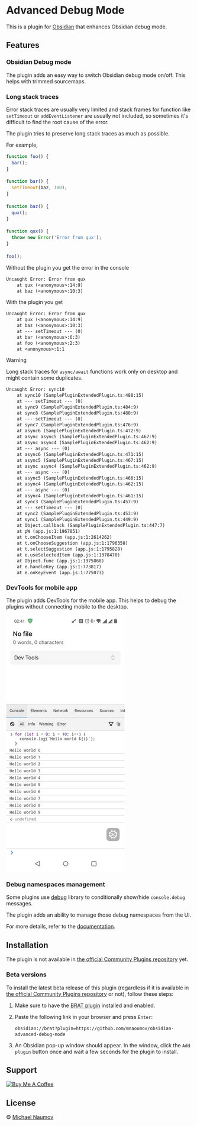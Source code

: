 # Advanced Debug Mode

This is a plugin for [Obsidian](https://obsidian.md/) that enhances Obsidian debug mode.

## Features

### Obsidian Debug mode

The plugin adds an easy way to switch Obsidian debug mode on/off. This helps with trimmed sourcemaps.

### Long stack traces

Error stack traces are usually very limited and stack frames for function like `setTimeout` or `addEventListener` are usually not included, so sometimes it's difficult to find the root cause of the error.

The plugin tries to preserve long stack traces as much as possible.

For example,

```js
function foo() {
  bar();
}

function bar() {
  setTimeout(baz, 100);
}

function baz() {
  qux();
}

function qux() {
  throw new Error('Error from qux');
}

foo();
```

Without the plugin you get the error in the console

```
Uncaught Error: Error from qux
    at qux (<anonymous>:14:9)
    at baz (<anonymous>:10:3)
```

With the plugin you get

```
Uncaught Error: Error from qux
    at qux (<anonymous>:14:9)
    at baz (<anonymous>:10:3)
    at --- setTimeout --- (0)
    at bar (<anonymous>:6:3)
    at foo (<anonymous>:2:3)
    at <anonymous>:1:1
```

> [!WARNING]
>
> Long stack traces for `async/await` functions work only on desktop and might contain some duplicates.

```
Uncaught Error: sync10
    at sync10 (SamplePluginExtendedPlugin.ts:488:15)
    at --- setTimeout --- (0)
    at sync9 (SamplePluginExtendedPlugin.ts:484:9)
    at sync8 (SamplePluginExtendedPlugin.ts:480:9)
    at --- setTimeout --- (0)
    at sync7 (SamplePluginExtendedPlugin.ts:476:9)
    at async6 (SamplePluginExtendedPlugin.ts:472:9)
    at async async5 (SamplePluginExtendedPlugin.ts:467:9)
    at async async4 (SamplePluginExtendedPlugin.ts:462:9)
    at --- async --- (0)
    at async6 (SamplePluginExtendedPlugin.ts:471:15)
    at async5 (SamplePluginExtendedPlugin.ts:467:15)
    at async async4 (SamplePluginExtendedPlugin.ts:462:9)
    at --- async --- (0)
    at async5 (SamplePluginExtendedPlugin.ts:466:15)
    at async4 (SamplePluginExtendedPlugin.ts:462:15)
    at --- async --- (0)
    at async4 (SamplePluginExtendedPlugin.ts:461:15)
    at sync3 (SamplePluginExtendedPlugin.ts:457:9)
    at --- setTimeout --- (0)
    at sync2 (SamplePluginExtendedPlugin.ts:453:9)
    at sync1 (SamplePluginExtendedPlugin.ts:449:9)
    at Object.callback (SamplePluginExtendedPlugin.ts:447:7)
    at pW (app.js:1:1967051)
    at t.onChooseItem (app.js:1:2614262)
    at t.onChooseSuggestion (app.js:1:1796358)
    at t.selectSuggestion (app.js:1:1795828)
    at e.useSelectedItem (app.js:1:1378470)
    at Object.func (app.js:1:1375868)
    at e.handleKey (app.js:1:773817)
    at e.onKeyEvent (app.js:1:775073)
```

### DevTools for mobile app

The plugin adds DevTools for the mobile app. This helps to debug the plugins without connecting mobile to the desktop.

![DevTools](images/devtools.jpg)

### Debug namespaces management

Some plugins use [debug](https://github.com/debug-js/debug) library to conditionally show/hide `console.debug` messages.

The plugin adds an ability to manage those debug namespaces from the UI.

For more details, refer to the [documentation](https://github.com/mnaoumov/obsidian-dev-utils?tab=readme-ov-file#debugging).

## Installation

The plugin is not available in [the official Community Plugins repository](https://obsidian.md/plugins) yet.

### Beta versions

To install the latest beta release of this plugin (regardless if it is available in [the official Community Plugins repository](https://obsidian.md/plugins) or not), follow these steps:

1. Make sure to have the [BRAT plugin](https://obsidian.md/plugins?id=obsidian42-brat) installed and enabled.
2. Paste the following link in your browser and press `Enter`:

   ```
   obsidian://brat?plugin=https://github.com/mnaoumov/obsidian-advanced-debug-mode
   ```

3. An Obsidian pop-up window should appear. In the window, click the `Add plugin` button once and wait a few seconds for the plugin to install.

## Support

<a href="https://www.buymeacoffee.com/mnaoumov" target="_blank"><img src="https://cdn.buymeacoffee.com/buttons/v2/default-yellow.png" alt="Buy Me A Coffee" style="height: 60px !important;width: 217px !important;"></a>

## License

© [Michael Naumov](https://github.com/mnaoumov/)
